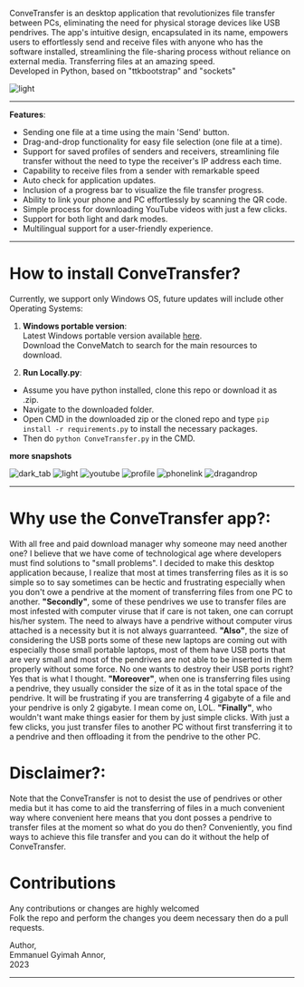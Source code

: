 
ConveTransfer is an desktop application that revolutionizes file transfer between PCs, eliminating the need for physical storage devices like USB pendrives. 
The app's intuitive design, encapsulated in its name, empowers users to effortlessly send and receive 
files with anyone who has the software installed, streamlining the file-sharing process without 
reliance on external media. Transferring files at an amazing speed. <br>
Developed in Python, based on "ttkbootstrap" and "sockets"

![light](https://github.com/Annor-Gyimah/ConveTransfer/assets/68398911/24bba87a-82d2-4e5f-8b66-b50a5e3cb252)

---
**Features**:
* Sending one file at a time using the main 'Send' button.
* Drag-and-drop functionality for easy file selection (one file at a time).
* Support for saved profiles of senders and receivers, streamlining file transfer without the need to type the  receiver's IP address each time.
* Capability to receive files from a sender with remarkable speed
* Auto check for application updates.
* Inclusion of a progress bar to visualize the file transfer progress.
* Ability to link your phone and PC effortlessly by scanning the QR code.
* Simple process for downloading YouTube videos with just a few clicks.
* Support for both light and dark modes.
* Multilingual support for a user-friendly experience.

---
# How to install ConveTransfer?
Currently, we support only Windows OS, future updates will include other Operating Systems:

1. **Windows portable version**:<br>
Latest Windows portable version available [here](https://annor-gyimah.github.io/). <br>
Download the ConveMatch to search for the main resources to download.

2. **Run Locally.py**:<br>
* Assume you have python installed, clone this repo  or download it as .zip.<br>
* Navigate to the downloaded folder.<br>
* Open CMD in the downloaded zip or the cloned repo and type `pip install -r requirements.py` to install the necessary packages.<br>
* Then do `python ConveTransfer.py` in the CMD. <br> 


**more snapshots**

![dark_tab](https://github.com/Annor-Gyimah/ConveTransfer/assets/68398911/91f479f4-dead-40d4-827a-d87783aa2d4e)
![light](https://github.com/Annor-Gyimah/ConveTransfer/assets/68398911/24bba87a-82d2-4e5f-8b66-b50a5e3cb252)
![youtube](https://github.com/Annor-Gyimah/ConveTransfer/assets/68398911/39b4d2bf-ac89-42ca-867f-136386955e3e)
![profile](https://github.com/Annor-Gyimah/ConveTransfer/assets/68398911/fde2d259-f1dc-48c4-a908-130dde15f790)
![phonelink](https://github.com/Annor-Gyimah/ConveTransfer/assets/68398911/bdd9de5d-635c-4812-a58e-8a383bd70e1b)
![dragandrop](https://github.com/Annor-Gyimah/ConveTransfer/assets/68398911/c9c4c474-c92d-49bb-a36d-86f9a66866c3)


---
# Why use the ConveTransfer app?:
With all free and paid download manager why someone may need another one?
I believe that we have come of technological age where developers must find solutions to "small problems". I decided to make this desktop application because, I realize that most at times transferring files as it is so simple so to say sometimes can be hectic and frustrating especially when you don't owe a pendrive at the moment of transferring files from one PC to another. **"Secondly"**, some of these pendrives we use to transfer files are most infested with computer viruse that if care is not taken, one can corrupt his/her system. The need to always have a pendrive without computer virus attached is a necessity but it is not always guarranteed.
**"Also"**, the size of considering the USB ports some of these new laptops are coming out with especially those small portable laptops, most of them have USB ports that are very small and most of the pendrives are not able to be inserted in them properly without some force. No one wants to destroy their USB ports right? Yes that is what I thought. **"Moreover"**, when one is transferring files using a pendrive, they usually consider the size of it as in the total space of the pendrive. It will be frustrating if you are transferring 4 gigabyte of a file and your pendrive is only 2 gigabyte. I mean come on, LOL. **"Finally"**, who wouldn't want make things easier for them by just simple clicks. With just a few clicks, you just transfer files to another PC without first transferring it to a pendrive and then offloading it from the pendrive to the other PC.

# Disclaimer?:
Note that the ConveTransfer is not to desist the use of pendrives or other media but it has come to aid the transferring of files in a much convenient way where convenient here means that you dont posses a pendrive to transfer files at the moment so what do you do then? Conveniently, you find ways to achieve this file transfer and you can do it without the help of ConveTransfer.

# Contributions
Any contributions or changes are highly welcomed<br>Folk the repo and perform the changes you deem necessary then do a pull requests.

Author, <br>
Emmanuel Gyimah Annor, <br>
2023

---
